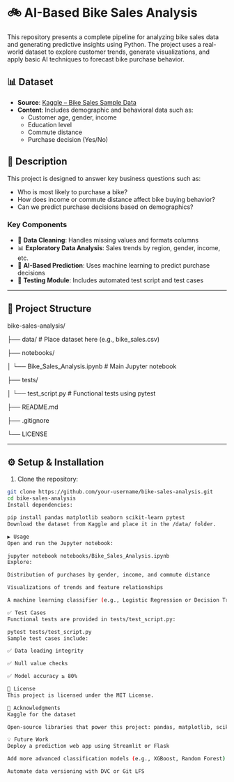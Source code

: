# 🚲 AI-Based Bike Sales Analysis

This repository presents a complete pipeline for analyzing bike sales data and generating predictive insights using Python. The project uses a real-world dataset to explore customer trends, generate visualizations, and apply basic AI techniques to forecast bike purchase behavior.

## 📊 Dataset

- **Source**: [Kaggle – Bike Sales Sample Data](https://www.kaggle.com/datasets/yasinnaal/bikes-sales-sample-data)
- **Content**: Includes demographic and behavioral data such as:
  - Customer age, gender, income
  - Education level
  - Commute distance
  - Purchase decision (Yes/No)

## 📄 Description

This project is designed to answer key business questions such as:
- Who is most likely to purchase a bike?
- How does income or commute distance affect bike buying behavior?
- Can we predict purchase decisions based on demographics?

### Key Components

- 🔧 **Data Cleaning**: Handles missing values and formats columns
- 📊 **Exploratory Data Analysis**: Sales trends by region, gender, income, etc.
- 🧠 **AI-Based Prediction**: Uses machine learning to predict purchase decisions
- 🧪 **Testing Module**: Includes automated test script and test cases

---

## 📁 Project Structure

bike-sales-analysis/

├── data/ # Place dataset here (e.g., bike_sales.csv)

├── notebooks/

│ └── Bike_Sales_Analysis.ipynb # Main Jupyter notebook

├── tests/

│ └── test_script.py # Functional tests using pytest

├── README.md

├── .gitignore

└── LICENSE


---

## ⚙️ Setup & Installation

1. Clone the repository:

```bash
git clone https://github.com/your-username/bike-sales-analysis.git
cd bike-sales-analysis
Install dependencies:

pip install pandas matplotlib seaborn scikit-learn pytest
Download the dataset from Kaggle and place it in the /data/ folder.

▶️ Usage
Open and run the Jupyter notebook:

jupyter notebook notebooks/Bike_Sales_Analysis.ipynb
Explore:

Distribution of purchases by gender, income, and commute distance

Visualizations of trends and feature relationships

A machine learning classifier (e.g., Logistic Regression or Decision Tree) to predict bike purchase decisions

✅ Test Cases
Functional tests are provided in tests/test_script.py:

pytest tests/test_script.py
Sample test cases include:

✅ Data loading integrity

✅ Null value checks

✅ Model accuracy ≥ 80%

📜 License
This project is licensed under the MIT License.

🙌 Acknowledgments
Kaggle for the dataset

Open-source libraries that power this project: pandas, matplotlib, scikit-learn, seaborn, pytest

💡 Future Work
Deploy a prediction web app using Streamlit or Flask

Add more advanced classification models (e.g., XGBoost, Random Forest)

Automate data versioning with DVC or Git LFS

